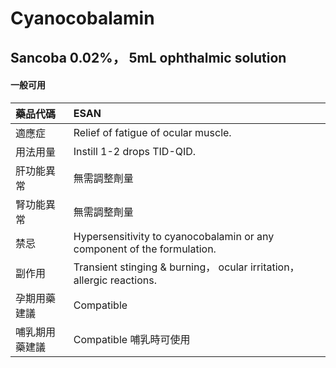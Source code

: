 # Cyanocobalamin

## Sancoba 0.02%， 5mL ophthalmic solution

#### 一般可用

| 藥品代碼       | ESAN                                                                    |
|:---------------|:------------------------------------------------------------------------|
| 適應症         | Relief of fatigue of ocular muscle.                                     |
| 用法用量       | Instill 1-2 drops TID-QID.                                              |
| 肝功能異常     | 無需調整劑量                                                            |
| 腎功能異常     | 無需調整劑量                                                            |
| 禁忌           | Hypersensitivity to cyanocobalamin or any component of the formulation. |
| 副作用         | Transient stinging & burning， ocular irritation， allergic reactions.  |
| 孕期用藥建議   | Compatible                                                              |
| 哺乳期用藥建議 | Compatible 哺乳時可使用                                                 |

